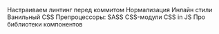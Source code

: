 Настраиваем линтинг перед коммитом
Нормализация
Инлайн стили
Ванильный CSS
Препроцессоры: SASS
CSS-модули
CSS in JS
Про библиотеки компонентов
